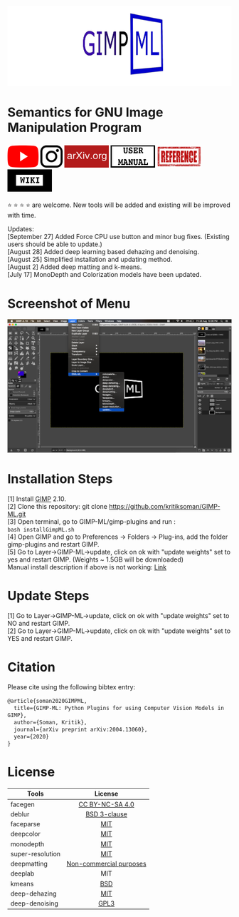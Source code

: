 <img src="https://github.com/kritiksoman/tmp/blob/master/cover.png" width="1280" height="180"> <br>
# Semantics for GNU Image Manipulation Program
### [<img src="https://github.com/kritiksoman/tmp/blob/master/yt.png" width="70" height="50">](https://www.youtube.com/channel/UCzZn99R6Zh0ttGqvZieT4zw) [<img src="https://github.com/kritiksoman/tmp/blob/master/inst.png" width="50" height="50">](https://www.instagram.com/explore/tags/gimpml/) [<img src="https://github.com/kritiksoman/tmp/blob/master/arxiv.png" width="100" height="50">](https://arxiv.org/abs/2004.13060) [<img src="https://github.com/kritiksoman/tmp/blob/master/manual.png" width="100" height="50">](https://github.com/kritiksoman/GIMP-ML/wiki/User-Manual) [<img src="https://github.com/kritiksoman/tmp/blob/master/ref.png" width="100" height="50">](https://github.com/kritiksoman/GIMP-ML/wiki/References) [<img src="https://github.com/kritiksoman/tmp/blob/master/wiki.png" width="100" height="50">](https://github.com/kritiksoman/GIMP-ML/wiki)<br>
 
:star: :star: :star: :star: are welcome. New tools will be added and existing will be improved with time.<br>

Updates: <br>
[September 27] Added Force CPU use button and minor bug fixes. (Existing users should be able to update.)<br>
[August 28] Added deep learning based dehazing and denoising. <br>
[August 25] Simplified installation and updating method. <br>
[August 2] Added deep matting and k-means. <br>
[July 17] MonoDepth and Colorization models have been updated. <br>

# Screenshot of Menu
![image1](https://github.com/kritiksoman/tmp/blob/master/screenshot.png)

# Installation Steps
[1] Install [GIMP](https://www.gimp.org/downloads/) 2.10.<br>
[2] Clone this repository: git clone https://github.com/kritiksoman/GIMP-ML.git <br>
[3] Open terminal, go to GIMP-ML/gimp-plugins and run : <br>
    ```bash installGimpML.sh```<br>
[4] Open GIMP and go to Preferences -> Folders -> Plug-ins, add the folder gimp-plugins and restart GIMP. <br>
[5] Go to Layer->GIMP-ML->update, click on ok with "update weights" set to yes and restart GIMP. (Weights ~ 1.5GB will be downloaded)<br>
Manual install description if above is not working: [Link](https://github.com/kritiksoman/GIMP-ML/blob/master/INSTALLATION.md) <br>

# Update Steps
[1] Go to Layer->GIMP-ML->update, click on ok with "update weights" set to NO and restart GIMP. <br>
[2] Go to Layer->GIMP-ML->update, click on ok with "update weights" set to YES and restart GIMP. <br>

# Citation
Please cite using the following bibtex entry:

```
@article{soman2020GIMPML,
  title={GIMP-ML: Python Plugins for using Computer Vision Models in GIMP},
  author={Soman, Kritik},
  journal={arXiv preprint arXiv:2004.13060},
  year={2020}
}
```

# License
| Tools | License |
| ------------- |:-------------:| 
| facegen | [CC BY-NC-SA 4.0](https://github.com/switchablenorms/CelebAMask-HQ#dataset-agreement) |
| deblur | [BSD 3-clause](https://github.com/VITA-Group/DeblurGANv2/blob/master/LICENSE) |
| faceparse | [MIT](https://github.com/zllrunning/face-parsing.PyTorch/blob/master/LICENSE) |
| deepcolor | [MIT](https://github.com/junyanz/interactive-deep-colorization/blob/master/LICENSE) | 
| monodepth | [MIT](https://github.com/intel-isl/MiDaS/blob/master/LICENSE) |
| super-resolution | [MIT](https://github.com/twtygqyy/pytorch-SRResNet/blob/master/LICENSE) |
| deepmatting | [Non-commercial purposes](https://github.com/poppinace/indexnet_matting/blob/master/Adobe%20Deep%20Image%20Mattng%20Dataset%20License%20Agreement.pdf) |
| deeplab | MIT |
| kmeans | [BSD](https://github.com/scipy/scipy/blob/master/LICENSE.txt) |
| deep-dehazing | [MIT](https://github.com/MayankSingal/PyTorch-Image-Dehazing/blob/master/LICENSE) |
| deep-denoising | [GPL3](https://github.com/SaoYan/DnCNN-PyTorch/blob/master/LICENSE) |
